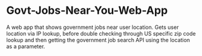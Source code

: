 # Govt-Jobs-Near-You-Web-App
A web app that shows government jobs near user location. Gets user location via IP lookup, before double checking through US specific zip code lookup and then getting the government job search API using the location as a parameter.
